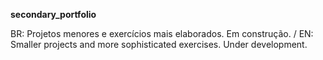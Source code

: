 **secondary_portfolio**

BR: Projetos menores e exercícios mais elaborados. Em construção. / EN: Smaller projects and more sophisticated exercises. Under development.
